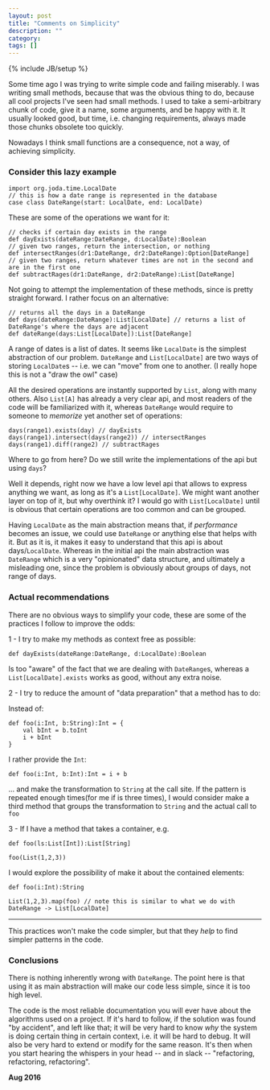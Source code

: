 ```yaml
---
layout: post
title: "Comments on Simplicity"
description: ""
category:
tags: []
---
```

{% include JB/setup %}

Some time ago I was trying to write simple code and failing miserably. I was writing small methods, because that was the obvious thing to do, because all cool projects I've seen had small methods. I used to take a semi-arbitrary chunk of code, give it a name, some arguments, and be happy with it. It usually looked good, but time, i.e. changing requirements, always made those chunks obsolete too quickly. 

Nowadays I think small functions are a consequence, not a way, of achieving simplicity.

### Consider this lazy example

~~~
import org.joda.time.LocalDate
// this is how a date range is represented in the database
case class DateRange(start: LocalDate, end: LocalDate)
~~~

These are some of the operations we want for it:

~~~
// checks if certain day exists in the range
def dayExists(dateRange:DateRange, d:LocalDate):Boolean  
// given two ranges, return the intersection, or nothing
def intersectRanges(dr1:DateRange, dr2:DateRange):Option[DateRange] 
// given two ranges, return whatever times are not in the second and are in the first one
def subtractRages(dr1:DateRange, dr2:DateRange):List[DateRange] 

~~~

Not going to attempt the implementation of these methods, since is pretty straight forward. I rather focus on an alternative:

~~~
// returns all the days in a DateRange
def days(dateRange:DateRange):List[LocalDate] // returns a list of DateRange's where the days are adjacent
def dateRange(days:List[LocalDate]):List[DateRange] 

~~~

A range of dates is a list of dates. It seems like `LocalDate` is the simplest abstraction of our problem. `DateRange` and `List[LocalDate]` are two ways of storing `LocalDate`s -- i.e. we can "move" from one to another. (I really hope this is not a "draw the owl" case)

All the desired operations are instantly supported by `List`, along with many others. Also `List[A]` has already a very clear api, and most readers of the code will be familiarized with it, whereas `DateRange` would require to someone to *memorize* yet another set of operations:


~~~
days(range1).exists(day) // dayExists
days(range1).intersect(days(range2)) // intersectRanges
days(range1).diff(range2) // subtractRages
~~~


Where to go from here? Do we still write the implementations of the api but using `days`? 

Well it depends, right now we have a low level api that allows to express anything we want, as long as it's a `List[LocalDate]`. We might want another layer on top of it, but why overthink it? I would go with `List[LocalDate]` until is obvious that certain operations are too common and can be grouped.

Having `LocalDate` as the main abstraction means that, if _performance_ becomes an issue, we could use `DateRange` or anything else that helps with it. But as it is, it makes it easy to understand that this api is about days/`LocalDate`. Whereas in the initial api the main abstraction was `DateRange` which is a very "opinionated" data structure, and ultimately a misleading one, since the problem is obviously about groups of days, not range of days.

### Actual recommendations

There are no obvious ways to simplify your code, these are some of the practices I follow to improve the odds:

1 -  I try to make my methods as context free as possible:

~~~
def dayExists(dateRange:DateRange, d:LocalDate):Boolean  
~~~

Is too "aware" of the fact that we are dealing with `DateRange`s, whereas a `List[LocalDate].exists` works as good, without any extra noise.

2 - I try to reduce the amount of "data preparation" that a method has to do:

Instead of:

~~~
def foo(i:Int, b:String):Int = {
    val bInt = b.toInt
    i + bInt
}
~~~

I rather provide the `Int`:

~~~ 
def foo(i:Int, b:Int):Int = i + b
~~~

... and make the transformation to `String` at the call site. If the pattern is repeated enough times(for me if is three times), I would consider make a third method that groups the transformation to `String` and the actual call to `foo`

3 - If I have a method that takes a container, e.g.


~~~
def foo(ls:List[Int]):List[String]

foo(List(1,2,3)) 
~~~

I would explore the possibility of make it about the contained elements:

~~~
def foo(i:Int):String

List(1,2,3).map(foo) // note this is similar to what we do with DateRange -> List[LocalDate]
~~~

---
This practices won't make the code simpler, but that they *help* to find simpler patterns in the code.

### Conclusions

There is nothing inherently wrong with `DateRange`. The point here is that using it as main abstraction will make our code less simple, since it is too high level. 

The code is the most reliable documentation you will ever have about the algorithms used on a project. If it's hard to follow, if the solution was found "by accident", and left like that; it will be very hard to know _why_ the system is doing certain thing in certain context, i.e. it will be hard to debug. It will also be very hard to extend or modify for the same reason. It's then when you start hearing the whispers in your head -- and in slack -- "refactoring, refactoring, refactoring". 

**Aug 2016**

